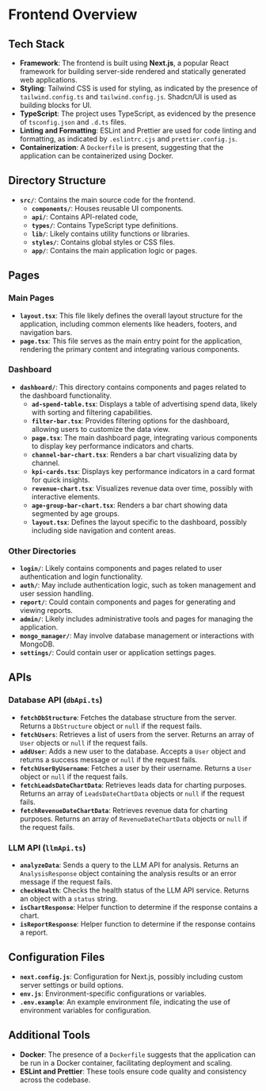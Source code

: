 # Frontend Overview

## Tech Stack

- **Framework**: The frontend is built using **Next.js**, a popular React framework for building server-side rendered and statically generated web applications.
- **Styling**: Tailwind CSS is used for styling, as indicated by the presence of `tailwind.config.ts` and `tailwind.config.js`. Shadcn/UI is used as building blocks for UI.
- **TypeScript**: The project uses TypeScript, as evidenced by the presence of `tsconfig.json` and `.d.ts` files.
- **Linting and Formatting**: ESLint and Prettier are used for code linting and formatting, as indicated by `.eslintrc.cjs` and `prettier.config.js`.
- **Containerization**: A `Dockerfile` is present, suggesting that the application can be containerized using Docker.

## Directory Structure

- **`src/`**: Contains the main source code for the frontend.
  - **`components/`**: Houses reusable UI components.
  - **`api/`**: Contains API-related code,
  - **`types/`**: Contains TypeScript type definitions.
  - **`lib/`**: Likely contains utility functions or libraries.
  - **`styles/`**: Contains global styles or CSS files.
  - **`app/`**: Contains the main application logic or pages.

## Pages

### Main Pages

- **`layout.tsx`**: This file likely defines the overall layout structure for the application, including common elements like headers, footers, and navigation bars.
- **`page.tsx`**: This file serves as the main entry point for the application, rendering the primary content and integrating various components.

### Dashboard

- **`dashboard/`**: This directory contains components and pages related to the dashboard functionality.
  - **`ad-spend-table.tsx`**: Displays a table of advertising spend data, likely with sorting and filtering capabilities.
  - **`filter-bar.tsx`**: Provides filtering options for the dashboard, allowing users to customize the data view.
  - **`page.tsx`**: The main dashboard page, integrating various components to display key performance indicators and charts.
  - **`channel-bar-chart.tsx`**: Renders a bar chart visualizing data by channel.
  - **`kpi-cards.tsx`**: Displays key performance indicators in a card format for quick insights.
  - **`revenue-chart.tsx`**: Visualizes revenue data over time, possibly with interactive elements.
  - **`age-group-bar-chart.tsx`**: Renders a bar chart showing data segmented by age groups.
  - **`layout.tsx`**: Defines the layout specific to the dashboard, possibly including side navigation and content areas.

### Other Directories

- **`login/`**: Likely contains components and pages related to user authentication and login functionality.
- **`auth/`**: May include authentication logic, such as token management and user session handling.
- **`report/`**: Could contain components and pages for generating and viewing reports.
- **`admin/`**: Likely includes administrative tools and pages for managing the application.
- **`mongo_manager/`**: May involve database management or interactions with MongoDB.
- **`settings/`**: Could contain user or application settings pages.

## APIs

### Database API (`dbApi.ts`)

- **`fetchDbStructure`**: Fetches the database structure from the server. Returns a `DbStructure` object or `null` if the request fails.
- **`fetchUsers`**: Retrieves a list of users from the server. Returns an array of `User` objects or `null` if the request fails.
- **`addUser`**: Adds a new user to the database. Accepts a `User` object and returns a success message or `null` if the request fails.
- **`fetchUserByUsername`**: Fetches a user by their username. Returns a `User` object or `null` if the request fails.
- **`fetchLeadsDateChartData`**: Retrieves leads data for charting purposes. Returns an array of `LeadsDateChartData` objects or `null` if the request fails.
- **`fetchRevenueDateChartData`**: Retrieves revenue data for charting purposes. Returns an array of `RevenueDateChartData` objects or `null` if the request fails.

### LLM API (`llmApi.ts`)

- **`analyzeData`**: Sends a query to the LLM API for analysis. Returns an `AnalysisResponse` object containing the analysis results or an error message if the request fails.
- **`checkHealth`**: Checks the health status of the LLM API service. Returns an object with a `status` string.
- **`isChartResponse`**: Helper function to determine if the response contains a chart.
- **`isReportResponse`**: Helper function to determine if the response contains a report.

## Configuration Files

- **`next.config.js`**: Configuration for Next.js, possibly including custom server settings or build options.
- **`env.js`**: Environment-specific configurations or variables.
- **`.env.example`**: An example environment file, indicating the use of environment variables for configuration.

## Additional Tools

- **Docker**: The presence of a `Dockerfile` suggests that the application can be run in a Docker container, facilitating deployment and scaling.
- **ESLint and Prettier**: These tools ensure code quality and consistency across the codebase.